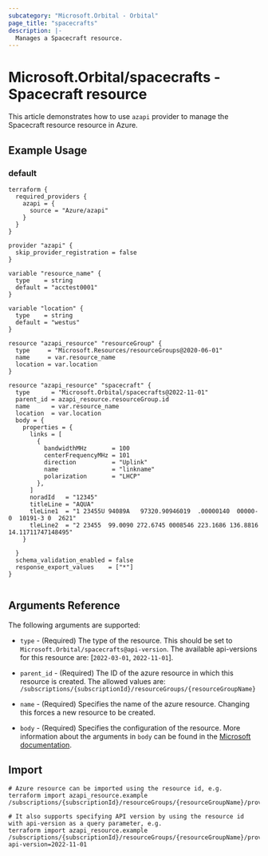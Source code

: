 ```yaml
---
subcategory: "Microsoft.Orbital - Orbital"
page_title: "spacecrafts"
description: |-
  Manages a Spacecraft resource.
---
```


# Microsoft.Orbital/spacecrafts - Spacecraft resource

This article demonstrates how to use `azapi` provider to manage the Spacecraft resource resource in Azure.

## Example Usage

### default

```hcl
terraform {
  required_providers {
    azapi = {
      source = "Azure/azapi"
    }
  }
}

provider "azapi" {
  skip_provider_registration = false
}

variable "resource_name" {
  type    = string
  default = "acctest0001"
}

variable "location" {
  type    = string
  default = "westus"
}

resource "azapi_resource" "resourceGroup" {
  type     = "Microsoft.Resources/resourceGroups@2020-06-01"
  name     = var.resource_name
  location = var.location
}

resource "azapi_resource" "spacecraft" {
  type      = "Microsoft.Orbital/spacecrafts@2022-11-01"
  parent_id = azapi_resource.resourceGroup.id
  name      = var.resource_name
  location  = var.location
  body = {
    properties = {
      links = [
        {
          bandwidthMHz       = 100
          centerFrequencyMHz = 101
          direction          = "Uplink"
          name               = "linkname"
          polarization       = "LHCP"
        },
      ]
      noradId   = "12345"
      titleLine = "AQUA"
      tleLine1  = "1 23455U 94089A   97320.90946019  .00000140  00000-0  10191-3 0  2621"
      tleLine2  = "2 23455  99.0090 272.6745 0008546 223.1686 136.8816 14.11711747148495"
    }

  }
  schema_validation_enabled = false
  response_export_values    = ["*"]
}


```



## Arguments Reference

The following arguments are supported:

* `type` - (Required) The type of the resource. This should be set to `Microsoft.Orbital/spacecrafts@api-version`. The available api-versions for this resource are: [`2022-03-01`, `2022-11-01`].

* `parent_id` - (Required) The ID of the azure resource in which this resource is created. The allowed values are:  
  `/subscriptions/{subscriptionId}/resourceGroups/{resourceGroupName}`

* `name` - (Required) Specifies the name of the azure resource. Changing this forces a new resource to be created.

* `body` - (Required) Specifies the configuration of the resource. More information about the arguments in `body` can be found in the [Microsoft documentation](https://learn.microsoft.com/en-us/azure/templates/Microsoft.Orbital/spacecrafts?pivots=deployment-language-terraform).

## Import

 ```shell
 # Azure resource can be imported using the resource id, e.g.
 terraform import azapi_resource.example /subscriptions/{subscriptionId}/resourceGroups/{resourceGroupName}/providers/Microsoft.Orbital/spacecrafts/{resourceName}
 
 # It also supports specifying API version by using the resource id with api-version as a query parameter, e.g.
 terraform import azapi_resource.example /subscriptions/{subscriptionId}/resourceGroups/{resourceGroupName}/providers/Microsoft.Orbital/spacecrafts/{resourceName}?api-version=2022-11-01
 ```
